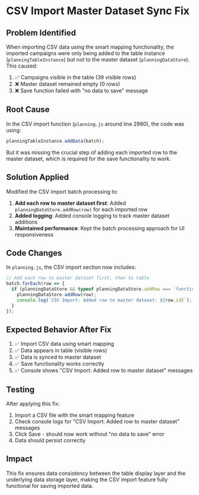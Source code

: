 # CSV Import Master Dataset Sync Fix

## Problem Identified
When importing CSV data using the smart mapping functionality, the imported campaigns were only being added to the table instance (`planningTableInstance`) but not to the master dataset (`planningDataStore`). This caused:

1. ✅ Campaigns visible in the table (39 visible rows)
2. ❌ Master dataset remained empty (0 rows) 
3. ❌ Save function failed with "no data to save" message

## Root Cause
In the CSV import function (`planning.js` around line 2980), the code was using:
```javascript
planningTableInstance.addData(batch);
```

But it was missing the crucial step of adding each imported row to the master dataset, which is required for the save functionality to work.

## Solution Applied
Modified the CSV import batch processing to:

1. **Add each row to master dataset first**: Added `planningDataStore.addRow(row)` for each imported row
2. **Added logging**: Added console logging to track master dataset additions
3. **Maintained performance**: Kept the batch processing approach for UI responsiveness

## Code Changes
In `planning.js`, the CSV import section now includes:

```javascript
// Add each row to master dataset first, then to table
batch.forEach(row => {
  if (planningDataStore && typeof planningDataStore.addRow === 'function') {
    planningDataStore.addRow(row);
    console.log(`CSV Import: Added row to master dataset: ${row.id}`);
  }
});
```

## Expected Behavior After Fix
1. ✅ Import CSV data using smart mapping
2. ✅ Data appears in table (visible rows)
3. ✅ Data is synced to master dataset 
4. ✅ Save functionality works correctly
5. ✅ Console shows "CSV Import: Added row to master dataset" messages

## Testing
After applying this fix:
1. Import a CSV file with the smart mapping feature
2. Check console logs for "CSV Import: Added row to master dataset" messages
3. Click Save - should now work without "no data to save" error
4. Data should persist correctly

## Impact
This fix ensures data consistency between the table display layer and the underlying data storage layer, making the CSV import feature fully functional for saving imported data.
